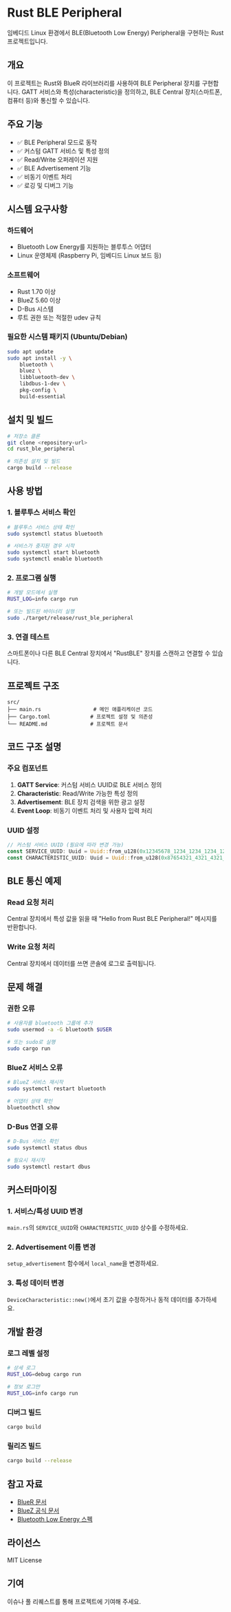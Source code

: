 # Rust BLE Peripheral

임베디드 Linux 환경에서 BLE(Bluetooth Low Energy) Peripheral을 구현하는 Rust 프로젝트입니다.

## 개요

이 프로젝트는 Rust와 BlueR 라이브러리를 사용하여 BLE Peripheral 장치를 구현합니다. GATT 서비스와 특성(characteristic)을 정의하고, BLE Central 장치(스마트폰, 컴퓨터 등)와 통신할 수 있습니다.

## 주요 기능

- ✅ BLE Peripheral 모드로 동작
- ✅ 커스텀 GATT 서비스 및 특성 정의
- ✅ Read/Write 오퍼레이션 지원
- ✅ BLE Advertisement 기능
- ✅ 비동기 이벤트 처리
- ✅ 로깅 및 디버그 기능

## 시스템 요구사항

### 하드웨어
- Bluetooth Low Energy를 지원하는 블루투스 어댑터
- Linux 운영체제 (Raspberry Pi, 임베디드 Linux 보드 등)

### 소프트웨어
- Rust 1.70 이상
- BlueZ 5.60 이상
- D-Bus 시스템
- 루트 권한 또는 적절한 udev 규칙

### 필요한 시스템 패키지 (Ubuntu/Debian)

```bash
sudo apt update
sudo apt install -y \
    bluetooth \
    bluez \
    libbluetooth-dev \
    libdbus-1-dev \
    pkg-config \
    build-essential
```

## 설치 및 빌드

```bash
# 저장소 클론
git clone <repository-url>
cd rust_ble_peripheral

# 의존성 설치 및 빌드
cargo build --release
```

## 사용 방법

### 1. 블루투스 서비스 확인

```bash
# 블루투스 서비스 상태 확인
sudo systemctl status bluetooth

# 서비스가 중지된 경우 시작
sudo systemctl start bluetooth
sudo systemctl enable bluetooth
```

### 2. 프로그램 실행

```bash
# 개발 모드에서 실행
RUST_LOG=info cargo run

# 또는 빌드된 바이너리 실행
sudo ./target/release/rust_ble_peripheral
```

### 3. 연결 테스트

스마트폰이나 다른 BLE Central 장치에서 "RustBLE" 장치를 스캔하고 연결할 수 있습니다.

## 프로젝트 구조

```
src/
├── main.rs                 # 메인 애플리케이션 코드
├── Cargo.toml             # 프로젝트 설정 및 의존성
└── README.md              # 프로젝트 문서
```

## 코드 구조 설명

### 주요 컴포넌트

1. **GATT Service**: 커스텀 서비스 UUID로 BLE 서비스 정의
2. **Characteristic**: Read/Write 가능한 특성 정의
3. **Advertisement**: BLE 장치 검색을 위한 광고 설정
4. **Event Loop**: 비동기 이벤트 처리 및 사용자 입력 처리

### UUID 설정

```rust
// 커스텀 서비스 UUID (필요에 따라 변경 가능)
const SERVICE_UUID: Uuid = Uuid::from_u128(0x12345678_1234_1234_1234_123456789abc);
const CHARACTERISTIC_UUID: Uuid = Uuid::from_u128(0x87654321_4321_4321_4321_cba987654321);
```

## BLE 통신 예제

### Read 요청 처리
Central 장치에서 특성 값을 읽을 때 "Hello from Rust BLE Peripheral!" 메시지를 반환합니다.

### Write 요청 처리
Central 장치에서 데이터를 쓰면 콘솔에 로그로 출력됩니다.

## 문제 해결

### 권한 오류
```bash
# 사용자를 bluetooth 그룹에 추가
sudo usermod -a -G bluetooth $USER

# 또는 sudo로 실행
sudo cargo run
```

### BlueZ 서비스 오류
```bash
# BlueZ 서비스 재시작
sudo systemctl restart bluetooth

# 어댑터 상태 확인
bluetoothctl show
```

### D-Bus 연결 오류
```bash
# D-Bus 서비스 확인
sudo systemctl status dbus

# 필요시 재시작
sudo systemctl restart dbus
```

## 커스터마이징

### 1. 서비스/특성 UUID 변경
`main.rs`의 `SERVICE_UUID`와 `CHARACTERISTIC_UUID` 상수를 수정하세요.

### 2. Advertisement 이름 변경
`setup_advertisement` 함수에서 `local_name`을 변경하세요.

### 3. 특성 데이터 변경
`DeviceCharacteristic::new()`에서 초기 값을 수정하거나 동적 데이터를 추가하세요.

## 개발 환경

### 로그 레벨 설정
```bash
# 상세 로그
RUST_LOG=debug cargo run

# 정보 로그만
RUST_LOG=info cargo run
```

### 디버그 빌드
```bash
cargo build
```

### 릴리즈 빌드
```bash
cargo build --release
```

## 참고 자료

- [BlueR 문서](https://docs.rs/bluer)
- [BlueZ 공식 문서](http://www.bluez.org/documentation/)
- [Bluetooth Low Energy 스펙](https://www.bluetooth.com/specifications/bluetooth-core-specification/)

## 라이선스

MIT License

## 기여

이슈나 풀 리퀘스트를 통해 프로젝트에 기여해 주세요.